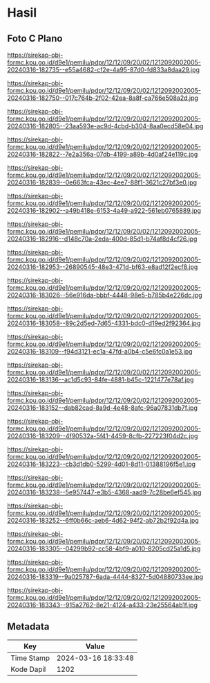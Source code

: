 # Hasil

## Foto C Plano

https://sirekap-obj-formc.kpu.go.id/d9e1/pemilu/pdpr/12/12/09/20/02/1212092002005-20240316-182735--e55a4682-cf2e-4a95-87d0-fd833a8daa29.jpg

https://sirekap-obj-formc.kpu.go.id/d9e1/pemilu/pdpr/12/12/09/20/02/1212092002005-20240316-182750--017c764b-2f02-42ea-8a8f-ca766e508a2d.jpg

https://sirekap-obj-formc.kpu.go.id/d9e1/pemilu/pdpr/12/12/09/20/02/1212092002005-20240316-182805--23aa593e-ac9d-4cbd-b304-8aa0ecd58e04.jpg

https://sirekap-obj-formc.kpu.go.id/d9e1/pemilu/pdpr/12/12/09/20/02/1212092002005-20240316-182822--7e2a356a-07db-4199-a89b-4d0af24e119c.jpg

https://sirekap-obj-formc.kpu.go.id/d9e1/pemilu/pdpr/12/12/09/20/02/1212092002005-20240316-182839--0e663fca-43ec-4ee7-88f1-3621c27bf3e0.jpg

https://sirekap-obj-formc.kpu.go.id/d9e1/pemilu/pdpr/12/12/09/20/02/1212092002005-20240316-182902--a49b418e-6153-4a49-a922-561eb0765889.jpg

https://sirekap-obj-formc.kpu.go.id/d9e1/pemilu/pdpr/12/12/09/20/02/1212092002005-20240316-182916--d148c70a-2eda-400d-85d1-b74af8d4cf26.jpg

https://sirekap-obj-formc.kpu.go.id/d9e1/pemilu/pdpr/12/12/09/20/02/1212092002005-20240316-182953--26890545-48e3-471d-bf63-e8ad12f2ecf8.jpg

https://sirekap-obj-formc.kpu.go.id/d9e1/pemilu/pdpr/12/12/09/20/02/1212092002005-20240316-183026--56e916da-bbbf-4448-98e5-b785b4e226dc.jpg

https://sirekap-obj-formc.kpu.go.id/d9e1/pemilu/pdpr/12/12/09/20/02/1212092002005-20240316-183058--89c2d5ed-7d65-4331-bdc0-d19ed2f92364.jpg

https://sirekap-obj-formc.kpu.go.id/d9e1/pemilu/pdpr/12/12/09/20/02/1212092002005-20240316-183109--f94d3121-ec1a-47fd-a0b4-c5e6fc0a1e53.jpg

https://sirekap-obj-formc.kpu.go.id/d9e1/pemilu/pdpr/12/12/09/20/02/1212092002005-20240316-183136--ac1d5c93-84fe-4881-b45c-1221477e78af.jpg

https://sirekap-obj-formc.kpu.go.id/d9e1/pemilu/pdpr/12/12/09/20/02/1212092002005-20240316-183152--dab82cad-8a9d-4e48-8afc-96a07831db7f.jpg

https://sirekap-obj-formc.kpu.go.id/d9e1/pemilu/pdpr/12/12/09/20/02/1212092002005-20240316-183209--4f90532a-5f41-4459-8cfb-227223f04d2c.jpg

https://sirekap-obj-formc.kpu.go.id/d9e1/pemilu/pdpr/12/12/09/20/02/1212092002005-20240316-183223--cb3d1db0-5299-4d01-8d11-01388196f5e1.jpg

https://sirekap-obj-formc.kpu.go.id/d9e1/pemilu/pdpr/12/12/09/20/02/1212092002005-20240316-183238--5e957447-e3b5-4368-aad9-7c28be6ef545.jpg

https://sirekap-obj-formc.kpu.go.id/d9e1/pemilu/pdpr/12/12/09/20/02/1212092002005-20240316-183252--6ff0b66c-aeb6-4d62-94f2-ab72b2f92d4a.jpg

https://sirekap-obj-formc.kpu.go.id/d9e1/pemilu/pdpr/12/12/09/20/02/1212092002005-20240316-183305--04299b92-cc58-4bf9-a010-8205cd25a1d5.jpg

https://sirekap-obj-formc.kpu.go.id/d9e1/pemilu/pdpr/12/12/09/20/02/1212092002005-20240316-183319--9a025787-6ada-4444-8327-5d04880733ee.jpg

https://sirekap-obj-formc.kpu.go.id/d9e1/pemilu/pdpr/12/12/09/20/02/1212092002005-20240316-183343--915a2762-8e21-4124-a433-23e25564ab1f.jpg


## Metadata

| Key        | Value               |
| ---------- | ------------------- |
| Time Stamp | 2024-03-16 18:33:48 |
| Kode Dapil | 1202                |



